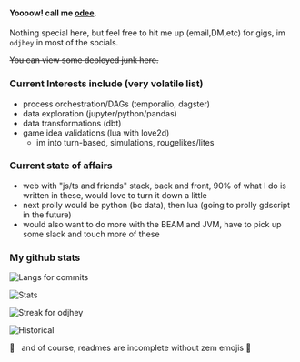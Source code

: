 #### Yoooow! call me [odee](https://odjhey.com). 
<!-- I'm also (and more active these days) in [gitlab](https://gitlab.com/odelon.pacalso). -->

Nothing special here, but feel free to hit me up (email,DM,etc) for gigs, im `odjhey` in most of the socials.

~~You can view some deployed junk here.~~

### Current Interests include (very volatile list)
- process orchestration/DAGs (temporalio, dagster)
- data exploration (jupyter/python/pandas)
- data transformations (dbt)
- game idea validations (lua with love2d)
    - im into turn-based, simulations, rougelikes/lites
    
### Current state of affairs
- web with "js/ts and friends" stack, back and front, 90% of what I do is written in these, would love to turn it down a little
- next prolly would be python (bc data), then lua (going to prolly gdscript in the future)
- would also want to do more with the BEAM and JVM, have to pick up some slack and touch more of these

### My github stats


![Langs for commits](https://github-profile-summary-cards.vercel.app/api/cards/most-commit-language?username=odjhey&theme=monokai)

<!--
![Trophies](https://github-profile-trophy.vercel.app/?username=odjhey&theme=monokai&column=8)
-->

![Stats](https://github-profile-summary-cards.vercel.app/api/cards/profile-details?username=odjhey&theme=monokai)

<!--
![Stats for odjhey](https://github-readme-stats.vercel.app/api?username=odjhey&show_icons=true&count_private=true)
![Top Langs](https://github-readme-stats.vercel.app/api/top-langs/?username=odjhey&layout=compact)
-->

![Streak for odjhey](https://github-readme-streak-stats.herokuapp.com/?user=odjhey&theme=dracula)



![Historical](https://activity-graph.herokuapp.com/graph?username=odjhey&hide_border=true&hide_title=true&theme=react-dark)

🚀 &nbsp; and of course, readmes are incomplete without zem emojis 🤘


